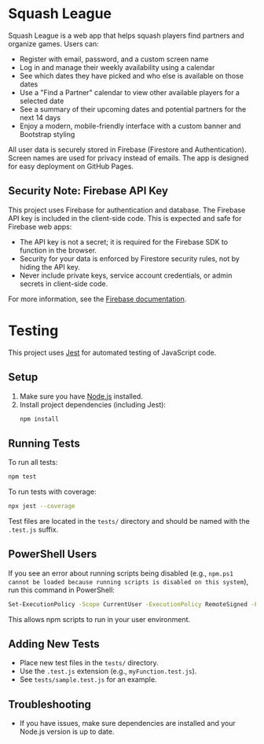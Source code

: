 # Squash League

Squash League is a web app that helps squash players find partners and organize games. Users can:

- Register with email, password, and a custom screen name
- Log in and manage their weekly availability using a calendar
- See which dates they have picked and who else is available on those dates
- Use a "Find a Partner" calendar to view other available players for a selected date
- See a summary of their upcoming dates and potential partners for the next 14 days
- Enjoy a modern, mobile-friendly interface with a custom banner and Bootstrap styling

All user data is securely stored in Firebase (Firestore and Authentication). Screen names are used for privacy instead of emails. The app is designed for easy deployment on GitHub Pages.

## Security Note: Firebase API Key

This project uses Firebase for authentication and database. The Firebase API key is included in the client-side code. This is expected and safe for Firebase web apps:

- The API key is not a secret; it is required for the Firebase SDK to function in the browser.
- Security for your data is enforced by Firestore security rules, not by hiding the API key.
- Never include private keys, service account credentials, or admin secrets in client-side code.

For more information, see the [Firebase documentation](https://firebase.google.com/docs/projects/api-keys).

# Testing

This project uses [Jest](https://jestjs.io/) for automated testing of JavaScript code.

## Setup

1. Make sure you have [Node.js](https://nodejs.org/) installed.
2. Install project dependencies (including Jest):
	```sh
	npm install
	```

## Running Tests

To run all tests:

```sh
npm test
```

To run tests with coverage:

```sh
npx jest --coverage
```

Test files are located in the `tests/` directory and should be named with the `.test.js` suffix.

## PowerShell Users

If you see an error about running scripts being disabled (e.g., `npm.ps1 cannot be loaded because running scripts is disabled on this system`), run this command in PowerShell:

```sh
Set-ExecutionPolicy -Scope CurrentUser -ExecutionPolicy RemoteSigned -Force
```

This allows npm scripts to run in your user environment.

## Adding New Tests

- Place new test files in the `tests/` directory.
- Use the `.test.js` extension (e.g., `myFunction.test.js`).
- See `tests/sample.test.js` for an example.

## Troubleshooting

- If you have issues, make sure dependencies are installed and your Node.js version is up to date.